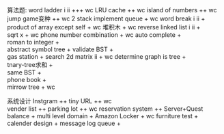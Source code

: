 算法题:
word ladder i ii              +++    wc
LRU cache                     ++     wc
island of numbers             ++     wc    
jump game变种                 ++     wc
2 stack implement queue       +      wc
word break i ii               +
product of array except self  +      wc
堆积木                        +      wc
reverse linked list i ii      +      
sqrt x                        +      wc
phone number combination      +      wc
auto complete                 +    
roman to integer              +    
abstract symbol tree          +
validate BST                  +  
gas station                   +
search 2d matrix ii           +      wc
determine graph is tree       +      
tnary-tree求和                +    
same BST                      +          
phone book                    +    
mirrow tree                   +      wc  

系统设计
Instgram                      ++
tiny URL                      ++  wc  
vender list                   ++
parking lot                   ++  wc
reservation system            ++
Server+Quest balance          +
multi level domain            +
Amazon Locker                 +  wc
furniture test                +  
calender design               +
message log queue             +

